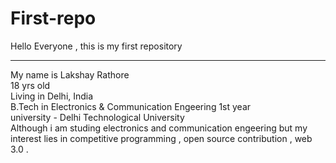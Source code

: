 # First-repo
Hello Everyone , this is my first repository 
<hr>
My name is Lakshay Rathore <br>
18 yrs old <br>
Living in Delhi, India <br>
B.Tech in Electronics & Communication Engeering 1st year <br>
university - Delhi Technological University <br>
Although i am studing electronics and communication engeering but my interest lies in competitive programming , open source contribution , web 3.0 . 
